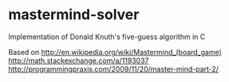 # mastermind-solver
Implementation of Donald Knuth's five-guess algorithm in C

Based on
http://en.wikipedia.org/wiki/Mastermind_(board_game)
http://math.stackexchange.com/a/1193037
http://programmingpraxis.com/2009/11/20/master-mind-part-2/
